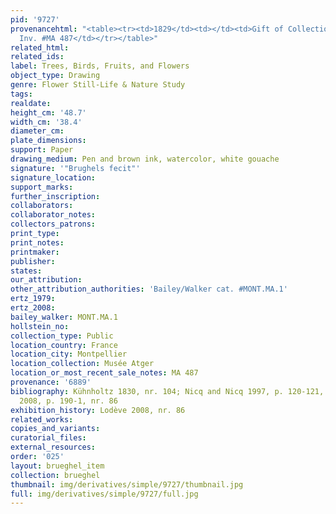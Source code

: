 ```yaml
---
pid: '9727'
provenancehtml: "<table><tr><td>1829</td><td></td><td>Gift of Collection Xavier Atger
  Inv. #MA 487</td></tr></table>"
related_html:
related_ids:
label: Trees, Birds, Fruits, and Flowers
object_type: Drawing
genre: Flower Still-Life & Nature Study
tags:
realdate:
height_cm: '48.7'
width_cm: '38.4'
diameter_cm:
plate_dimensions:
support: Paper
drawing_medium: Pen and brown ink, watercolor, white gouache
signature: '"Brughels fecit"'
signature_location:
support_marks:
further_inscription:
collaborators:
collaborator_notes:
collectors_patrons:
print_type:
print_notes:
printmaker:
publisher:
states:
our_attribution:
other_attribution_authorities: 'Bailey/Walker cat. #MONT.MA.1'
ertz_1979:
ertz_2008:
bailey_walker: MONT.MA.1
hollstein_no:
collection_type: Public
location_country: France
location_city: Montpellier
location_collection: Musée Atger
location_or_most_recent_sale_notes: MA 487
provenance: '6889'
bibliography: Kühnholtz 1830, nr. 104; Nicq and Nicq 1997, p. 120-121, nr. 79; Lodève
  2008, p. 190-1, nr. 86
exhibition_history: Lodève 2008, nr. 86
related_works:
copies_and_variants:
curatorial_files:
external_resources:
order: '025'
layout: brueghel_item
collection: brueghel
thumbnail: img/derivatives/simple/9727/thumbnail.jpg
full: img/derivatives/simple/9727/full.jpg
---
```

